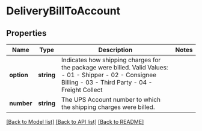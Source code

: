 # DeliveryBillToAccount

## Properties
Name | Type | Description | Notes
------------ | ------------- | ------------- | -------------
**option** | **string** | Indicates how shipping charges for the package were billed. Valid Values: - 01 - Shipper - 02 - Consignee Billing - 03 - Third Party - 04 - Freight Collect | 
**number** | **string** | The UPS Account number to which the shipping charges were billed. | 

[[Back to Model list]](../../README.md#documentation-for-models) [[Back to API list]](../../README.md#documentation-for-api-endpoints) [[Back to README]](../../README.md)

